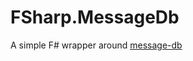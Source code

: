 # FSharp.MessageDb

A simple F# wrapper around [message-db](https://github.com/message-db/message-db)
